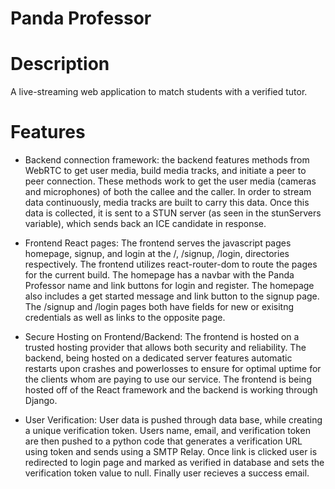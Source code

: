 # Panda Professor

# Description
A live-streaming web application to match students with a verified tutor.

# Features
- Backend connection framework: the backend features methods from WebRTC to get user media, build media tracks, and initiate a peer to peer connection. These methods work to get the user media (cameras and microphones) of both the callee and the caller. In order to stream data continuously, media tracks are built to carry this data. Once this data is collected, it is sent to a STUN server (as seen in the stunServers variable), which sends back an ICE candidate in response.

- Frontend React pages: The frontend serves the javascript pages homepage, signup, and login at the /, /signup, /login, directories respectively. The frontend utilizes react-router-dom to route the pages for the current build. The homepage has a navbar with the Panda Professor name and link buttons for login and register. The homepage also includes a get started message and link button to the signup page. The /signup and /login pages both have fields for new or exisitng credentials as well as links to the opposite page.
  
- Secure Hosting on Frontend/Backend: The frontend is hosted on a trusted hosting provider that allows both security and reliability. The backend, being hosted on a dedicated server features automatic restarts upon crashes and powerlosses to ensure for optimal uptime for the clients whom are paying to use our service.  The frontend is being hosted off of the React framework and the backend is working through Django.

- User Verification: User data is pushed through data base, while creating a unique verification token. Users name, email, and verification token are then pushed to a python code that generates a verification URL using token and sends using a SMTP Relay. Once link is clicked user is redirected to login page and marked as verified in database and sets the verification token value to null. Finally user recieves a success email.
